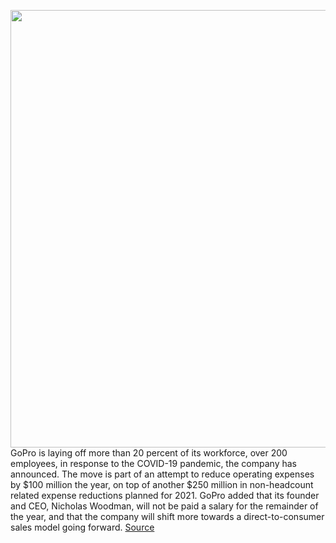 <img src='https://cdn.vox-cdn.com/thumbor/5S6tRq9l8EMqY-S4g-9n4TUbdOU=/0x0:2040x1361/1200x800/filters:focal(857x518:1183x844)/cdn.vox-cdn.com/uploads/chorus_image/image/66660955/brose_190930_3699_0012.0.jpg' width='700px' /><br/>
GoPro is laying off more than 20 percent of its workforce, over 200 employees, in response to the COVID-19 pandemic, the company has announced. The move is part of an attempt to reduce operating expenses by $100 million the year, on top of another $250 million in non-headcount related expense reductions planned for 2021. GoPro added that its founder and CEO, Nicholas Woodman, will not be paid a salary for the remainder of the year, and that the company will shift more towards a direct-to-consumer sales model going forward.
<a href='https://www.theverge.com/2020/4/16/21223320/gopro-fires-20-percent-of-business-200-employees-coronavirus-ceo-pay-cut-drone-recovery'> Source <a/>